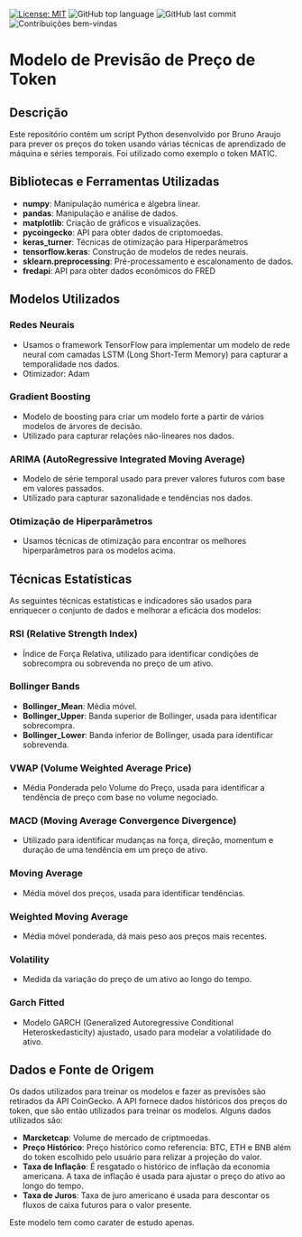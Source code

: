 [![License: MIT](https://img.shields.io/badge/License-MIT-green.svg)](https://github.com/BrunoAraujo84/ERC20-Token-Newcoin/blob/main/LICENSE) ![GitHub top language](https://img.shields.io/github/languages/top/BrunoAraujo84/ERC20-Token-Newcoin) ![GitHub last commit](https://img.shields.io/github/last-commit/BrunoAraujo84/ERC20-Token-Newcoin) ![Contribuições bem-vindas](https://img.shields.io/badge/contribuições-bem_vindas-brightgreen.svg?style=flat)

# Modelo de Previsão de Preço de Token

## Descrição
Este repositório contém um script Python desenvolvido por Bruno Araujo para prever os preços do token usando várias técnicas de aprendizado de máquina e séries temporais. Foi utilizado como exemplo o token MATIC.

## Bibliotecas e Ferramentas Utilizadas
- **numpy**: Manipulação numérica e álgebra linear.
- **pandas**: Manipulação e análise de dados.
- **matplotlib**: Criação de gráficos e visualizações.
- **pycoingecko**: API para obter dados de criptomoedas.
- **keras_turner**: Técnicas de otimização para Hiperparâmetros
- **tensorflow.keras**: Construção de modelos de redes neurais.
- **sklearn.preprocessing**: Pré-processamento e escalonamento de dados.
- **fredapi**: API para obter dados econômicos do FRED

## Modelos Utilizados

### Redes Neurais
- Usamos o framework TensorFlow para implementar um modelo de rede neural com camadas LSTM (Long Short-Term Memory) para capturar a temporalidade nos dados.
- Otimizador: Adam

### Gradient Boosting
- Modelo de boosting para criar um modelo forte a partir de vários modelos de árvores de decisão.
- Utilizado para capturar relações não-lineares nos dados.

### ARIMA (AutoRegressive Integrated Moving Average)
- Modelo de série temporal usado para prever valores futuros com base em valores passados.
- Utilizado para capturar sazonalidade e tendências nos dados.

### Otimização de Hiperparâmetros
- Usamos técnicas de otimização para encontrar os melhores hiperparâmetros para os modelos acima.

## Técnicas Estatísticas

As seguintes técnicas estatísticas e indicadores são usados para enriquecer o conjunto de dados e melhorar a eficácia dos modelos:

### RSI (Relative Strength Index)
- Índice de Força Relativa, utilizado para identificar condições de sobrecompra ou sobrevenda no preço de um ativo.

### Bollinger Bands
- **Bollinger_Mean**: Média móvel.
- **Bollinger_Upper**: Banda superior de Bollinger, usada para identificar sobrecompra.
- **Bollinger_Lower**: Banda inferior de Bollinger, usada para identificar sobrevenda.

### VWAP (Volume Weighted Average Price)
- Média Ponderada pelo Volume do Preço, usada para identificar a tendência de preço com base no volume negociado.

### MACD (Moving Average Convergence Divergence)
- Utilizado para identificar mudanças na força, direção, momentum e duração de uma tendência em um preço de ativo.

### Moving Average
- Média móvel dos preços, usada para identificar tendências.

### Weighted Moving Average
- Média móvel ponderada, dá mais peso aos preços mais recentes.

### Volatility
- Medida da variação do preço de um ativo ao longo do tempo.

### Garch Fitted
- Modelo GARCH (Generalized Autoregressive Conditional Heteroskedasticity) ajustado, usado para modelar a volatilidade do ativo.

## Dados e Fonte de Origem

Os dados utilizados para treinar os modelos e fazer as previsões são retirados da API CoinGecko. A API fornece dados históricos dos preços do token, que são então utilizados para treinar os modelos. Alguns dados utilizados são:
- **Marcketcap**: Volume de mercado de criptmoedas.
- **Preço Histórico**: Preço histórico como referencia: BTC, ETH e BNB além do token escolhido pelo usuário para relizar a projeção do valor.
- **Taxa de Inflação**: É resgatado o histórico de inflação da economia americana. A taxa de inflação é usada para ajustar o preço do ativo ao longo do tempo.
- **Taxa de Juros**: Taxa de juro americano é usada para descontar os fluxos de caixa futuros para o valor presente.

Este modelo tem como carater de estudo apenas.